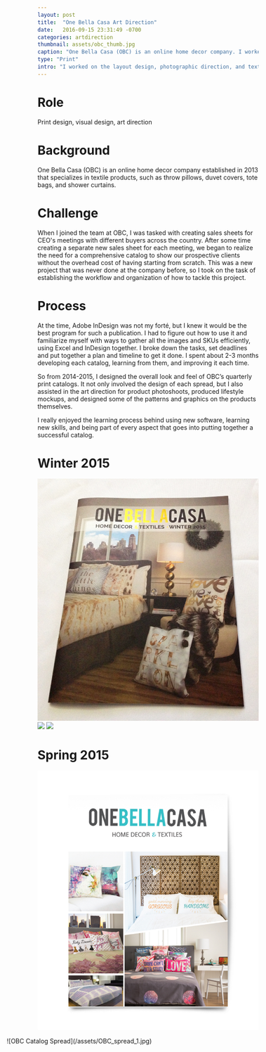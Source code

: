 ```yaml
---
layout: post
title:  "One Bella Casa Art Direction"
date:   2016-09-15 23:31:49 -0700
categories: artdirection
thumbnail: assets/obc_thumb.jpg
caption: "One Bella Casa (OBC) is an online home decor company. I worked in-house and did the art direction on their product catalogs."
type: "Print"
intro: "I worked on the layout design, photographic direction, and textile product design for an online home decor company."
---
```

# Role
Print design, visual design, art direction

# Background
One Bella Casa (OBC) is an online home decor company established in 2013 that specializes in textile products, such as throw pillows, duvet covers, tote bags, and shower curtains.

# Challenge
When I joined the team at OBC, I was tasked with creating sales sheets for CEO's meetings with different buyers across the country. After some time creating a separate new sales sheet for each meeting, we began to realize the need for a comprehensive catalog to show our prospective clients without the overhead cost of having starting from scratch. This was a new project that was never done at the company before, so I took on the task of establishing the workflow and organization of how to tackle this project.

# Process
At the time, Adobe InDesign was not my forté, but I knew it would be the best program for such a publication. I had to figure out how to use it and familiarize myself with ways to gather all the images and SKUs efficiently, using Excel and InDesign together. I broke down the tasks, set deadlines and put together a plan and timeline to get it done. I spent about 2-3 months developing each catalog, learning from them, and improving it each time.

So from 2014-2015, I designed the overall look and feel of OBC’s quarterly print catalogs. It not only involved the design of each spread, but I also assisted in the art direction for product photoshoots, produced lifestyle mockups, and designed some of the patterns and graphics on the products themselves.

I really enjoyed the learning process behind using new software, learning new skills, and being part of every aspect that goes into putting together a successful catalog.

# Winter 2015
<div class="grid">
  <div class="col col--6-of-12">
    <img src="/assets/OBC wintercover.jpg">
  </div>
  <div class="col col--6-of-12">
    <img src="/assets/OBC_foil.jpg">
    <img src="/assets/OBC_xmas.jpg">
  </div>
</div>


# Spring 2015
![OBC Catalog Cover](/assets/OBC_cover.jpg)

<div style="width: 125%; margin-left: -5em;" markdown="1">
![OBC Catalog Spread](/assets/OBC_spread_1.jpg)
</div>
